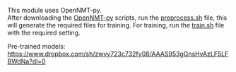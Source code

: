 This module uses OpenNMT-py.<br /> After downloading the [OpenNMT-py](https://github.com/OpenNMT/OpenNMT-py) scripts, run the [preprocess.sh](https://github.com/VishweshS/Sentence-Simplification/blob/master/Seq2Seq_Copy/scripts/preprocess.sh) file, this will generate the required files for training. For training, run the [train.sh](https://github.com/VishweshS/Sentence-Simplification/blob/master/Seq2Seq_Copy/scripts/train.sh) file with the required setting.


Pre-trained models: https://www.dropbox.com/sh/zwvy723c732fy08/AAAS953gGnsHvAzLF5LFBWdNa?dl=0
